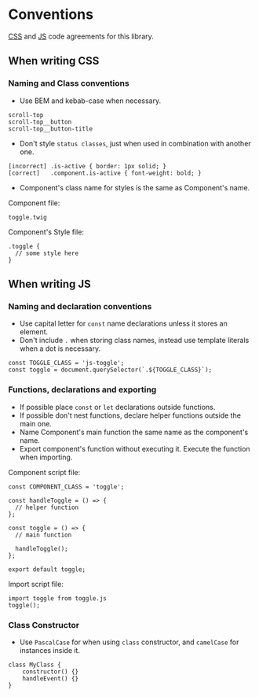 # Conventions
[CSS](#when-writing-css) and [JS](#when-writing-js) code agreements for this library.
## When writing CSS
### Naming and Class conventions
* Use BEM and kebab-case when necessary.
```
scroll-top
scroll-top__button
scroll-top__button-title
```

* Don't style `status classes`, just when used in combination with another one.
```
[incorrect] .is-active { border: 1px solid; }
[correct]   .component.is-active { font-weight: bold; }
```
* Component's class name for styles is the same as Component's name.

Component file:
```
toggle.twig
```
Component's Style file:
```
.toggle {
  // some style here
}
```

## When writing JS
### Naming and declaration conventions
* Use capital letter for `const` name declarations unless it stores an element.
* Don't include `.` when storing class names, instead use template literals when a dot is necessary.
```
const TOGGLE_CLASS = 'js-toggle';
const toggle = document.querySelector(`.${TOGGLE_CLASS}`);
```

### Functions, declarations and exporting
* If possible place `const` or `let` declarations outside functions.
* If possible don't nest functions, declare helper functions outside the main one.
* Name Component's main function the same name as the component's name.
* Export component's function without executing it. Execute the function when importing.


Component script file:
```
const COMPONENT_CLASS = 'toggle';

const handleToggle = () => {
  // helper function
};

const toggle = () => {
  // main function

  handleToggle();
};

export default toggle;
```
Import script file:
```
import toggle from toggle.js
toggle();
```

### Class Constructor
* Use `PascalCase` for  when using `class` constructor, and `camelCase` for instances inside it.

```
class MyClass {
	constructor() {}
	handleEvent() {}
}
```

